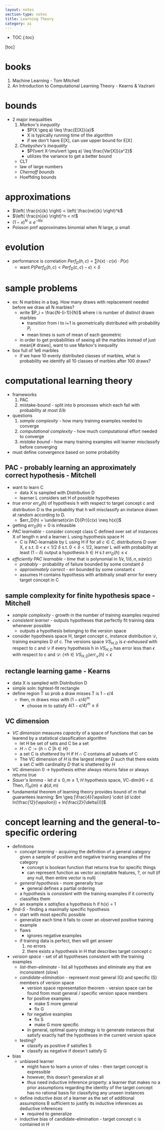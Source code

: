 ```yaml
---
layout: notes
section-type: notes
title: Learning Theory
category: ai
---
```


* TOC
{:toc}

[toc]

# books
1. Machine Learning - Tom Mitchell
2. An Introduction to Computational Learning Theory - Kearns & Vazirani

# bounds
- 2 major inequalities
	1. *Markov's inequality*
		- $P(X \geq a) \leq \frac{E[X]}{a}$
		- X is typically running time of the algorithm
		- if we don't have E[X], can use upper bound for E[X]
	2. *Chebyshev's inequality*
		- $P(\vert X-\mu\vert  \geq a) \leq \frac{Var[X]}{a^2}$
		- utilizes the variance to get a better bound
	- CLT
	- law of large numbers
	- *Chernoff bounds*
	- Hoeffding bounds
		
# approximations
- $\left( \frac{n}{k} \right) < \left( \frac{ne}{k} \right)^k$
- $\left( \frac{n}{e} \right)^n < n!$
- $(1-x)^N \leq e^{-Nx}$
- Poisson pmf approximates binomial when N large, p small

# evolution
- performance is correlation  $Perf_D (h,c) = \sum h(x) \cdot c(x) \cdot P(x)$
	- want $P(Perf_D(h,c) < Perf_D(c,c)-\epsilon) < \delta$
	
			
# sample problems
- ex: N marbles in a bag. How many draws with replacement needed before we draw all N marbles?
	- write $P_i = \frac{N-(i-1)}{N}$ where i is number of distinct drawn marbles
		- transition from i to i+1 is geometrically distributed with probability $P_i$
		- mean times is sum of mean of each geometric
	- in order to get probabilities of seeing all the marbles instead of just mean[# draws], want to use Markov's inequailty
- box full of 1e6 marbles
	- if we have 10 evenly distributed classes of marbles, what is probability we identify all 10 classes of marbles after 100 draws?
	
# computational learning theory
- frameworks
	1. PAC
	2. mistake-bound - split into b processes which each fail with probability at most $\delta / b$
- questions
	1. *sample complexity* - how many training examples needed to converge
	2. *computational complexity* - how much computational effort needed to converge
	3. *mistake bound* - how many training examples will learner misclassify before converging
- must define convergence based on some probability

## PAC - probably learning an approximately correct hypothesis - Mitchell
- want to learn C
	- data X is sampled with Distribution D
	- learner L considers set H of possible hypotheses
- *true error* $err_d (h)$ of hypothesis h with respect to target concept c and distribution D is the probability that h will misclassify an instance drawn at random according to D.
	- $err_D(h) = \underset{x\in D}{Pr}[c(x) \neq h(x)]$
- getting $err_D(h)=0$ is infeasible
- *PAC learnable* - consider concept class C defined over set of instances X of length n and a learner L using hypothesis space H
	- C is PAC-learnable by L using H if for all $c \in C$, distributions D over X, $\epsilon$ s.t. 0 < $\epsilon$ < 1/2 $\delta$ s.t. $0<\delta<1/2$, learner L will with probability at least $(1-\delta)$ output a hypothesis $h \in H$ s.t $err_D(h) \leq \epsilon$
- *efficiently PAC learnable* - *time* that is polynomial in $1/\epsilon, 1/\delta, n, size(c )$
	- *probably* - probability of failure bounded by some constant $\delta$
	- *approximately correct* - err bounded by some constant $\epsilon$
	- assumes H contains hypothesis with artbitraily small error for every target concept in C
	
## sample complexity for finite hypothesis space - Mitchell
- *sample complexity* - growth in the number of training examples required
- *consistent learner* - outputs hypotheses that perfectly fit training data whenever possible
	- outputs a hypothesis belonging to the version space
- consider hypothesis space H, target concept c, instance distribution $\mathcal{D}$, training examples D of c. The versions space $VS_{H,D}$ is *$\epsilon$-exhaused* with respect to c and $\mathcal{D}$ if every hypothesis h in $VS_{H,D}$ has error less than $\epsilon$ with respect to c and $\mathcal{D}$: $(\forall h \in VS_{H,D}) err_\mathcal{D} (h) < \epsilon$

## rectangle learning game - Kearns
- data X is sampled with Distribution D
- simple soln: tightest-fit rectangle
- define region T so prob a draw misses T is $1-\epsilon /4$
	- then, m draws miss with $(1-\epsilon /4)^m$
		- choose m to satisfy $4(1-\epsilon/4)^m \leq \delta$
		
## VC dimension
- *VC dimension* measures *capacity* of a space of functions that can be learend by a statistical classification algorithm
	- let H be set of sets and C be a set
	- $H \cap C := \{ h \cap C \: \vert  h \in H \}$
	- a set C is *shattered* by H if $H \cap C$ contains all subsets of C
	- The VC dimension of $H$ is the largest integer $D$ such that there exists a set $C$ with cardinality $D$ that is shattered by $H$
- VC dimension 0 -> hypothesis either always returns false or always returns true
- *Sauer's lemma* - let $d \geq 0, m \geq 1$, $H$ hypothesis space, VC-dim(H) = d. Then, $\Pi_H(m) \leq \phi (d,m)$
- fundamental theorem of learning theory provides bound of m that guarantees learning: $m \geq [\frac{4}{\epsilon} \cdot (d \cdot ln(\frac{12}{\epsilon}) + ln(\frac{2}{\delta}))]$
	
# concept learning and the general-to-specific ordering
- definitions
	- *concept learning* - acquiring the definition of a general category given a sample of positive and negative training examples of the category
		- concept is boolean function that returns true for specific things
		- can represent function as vector acceptable features, ?, or null (if any null, then entire vector is null)
	- *general hypothesis* - more generally true
		- general defines a partial ordering
	- a hypothesis is *consistent* with the training examples if it correctly classifies them
	- an example x *satisfies* a hypothesis h if h(x) = 1
- *find-S* - finding a maximally specific hypothesis
	 - start with most specific possible
	 - generalize each time it fails to cover an observed positive training example
	 - flaws
	 	- ignores negative examples
 	- if training data is perfect, then will get answer
 		1. no errors
 		2. there exists a hypothesis in H that describes target concept c
- *version space* - set of all hypotheses consistent with the training examples
	- *list-then-eliminate* - list all hypotheses and eliminate any that are inconsistent (slow)
	- *candidate-elimination* - represent most general (G) and specific (S) members of version space
		- version space representation theorem - version space can be found from most general / specific version space members
		- for positive examples
			- make S more general
			- fix G
		- for negative examples
			- fix S
			- make G more specific
		- in general, optimal query strategy is to generate instances that satisfy exactly half the hypotheses in the current version space
	- testing?
		- classify as positive if satisfies S
		- classify as negative if doesn't satisfy G
- bias
	- unbiased learner
		- might have to learn a union of rules - then target concept is expressible
		- however, this doesn't generalize at all
		- thus need inductive inference property: a learner that makes no a prior assumptions regarding the identity of the target concept has no rational basis for classifying any unseen instances
	- define *inductive bias* of a learner as the set of additional assumptions B sufficient to justify its inductive inferences as deductive inferences
		- required to generalize
	- inductive bias of candidate-elimination - target concept c is contained in H